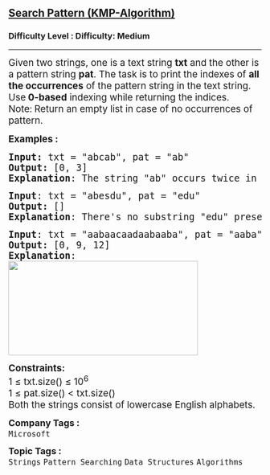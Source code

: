 <h2><a href="https://www.geeksforgeeks.org/problems/search-pattern0205/1">Search Pattern (KMP-Algorithm)</a></h2><h3>Difficulty Level : Difficulty: Medium</h3><hr><div class="problems_problem_content__Xm_eO"><p><span style="font-size: 14pt;">Given two strings, one is a text string <strong>txt</strong> and the other is a pattern string <strong>pat</strong>. The task is to print the indexes of <strong>all the occurrences</strong> of the pattern string in the text string. Use<strong> 0-based</strong> indexing while returning the indices.&nbsp;<br>Note:<strong>&nbsp;</strong>Return an empty list in case of no occurrences of pattern.<br></span></p>
<p><span style="font-size: 14pt;"><strong>Examples :</strong></span></p>
<pre><span style="font-size: 14pt;"><strong>Input: </strong>txt = "abcab", pat = "ab"
<strong>Output:</strong> [0, 3]
<strong>Explanation</strong>: The string "ab" occurs twice in txt, one starts at index 0 and the other at index 3. 
</span></pre>
<pre><span style="font-size: 14pt;"><strong>Input</strong>: txt = "abesdu", pat = "edu"
<strong>Output:</strong> []
<strong>Explanation</strong>: There's no substring "edu" present in txt.<br></span></pre>
<pre><span style="font-size: 14pt;"><strong>Input</strong>: txt = "aabaacaadaabaaba", pat = "aaba"
<strong>Output:</strong> [0, 9, 12]
<strong>Explanation</strong>:<br><img src="https://media.geeksforgeeks.org/img-practice/prod/addEditProblem/703119/Web/Other/blobid0_1731391225.png" width="377" height="188"><br></span></pre>
<p><span style="font-size: 14pt;"><strong>Constraints:</strong><br>1 ≤ txt.size() ≤ 10<sup>6</sup><br>1 ≤ pat.size() &lt; txt.size()<br>Both the strings consist of lowercase English alphabets.</span></p></div><p><span style=font-size:18px><strong>Company Tags : </strong><br><code>Microsoft</code>&nbsp;<br><p><span style=font-size:18px><strong>Topic Tags : </strong><br><code>Strings</code>&nbsp;<code>Pattern Searching</code>&nbsp;<code>Data Structures</code>&nbsp;<code>Algorithms</code>&nbsp;